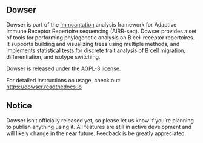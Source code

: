 Dowser
-------------------------------------------------------------------------------

Dowser is part of the [Immcantation](http://immcantation.readthedocs.io) 
analysis framework for Adaptive Immune Receptor Repertoire sequencing 
(AIRR-seq). Dowser provides a set of tools for performing phylogenetic analysis
on B cell receptor repertoires. It supports building and visualizing trees using 
multiple methods, and implements statistical tests for discrete trait analysis
of B cell migration, differentiation, and isotype switching.

Dowser is released under the AGPL-3 license.

For detailed instructions on usage, check out: https://dowser.readthedocs.io

Notice
-------------------------------------------------------------------------------

Dowser isn’t officially released yet, so please let us know if you’re planning to publish anything using it. All features are still in active development and will likely change in the near future. Feedback is be greatly appreciated.

